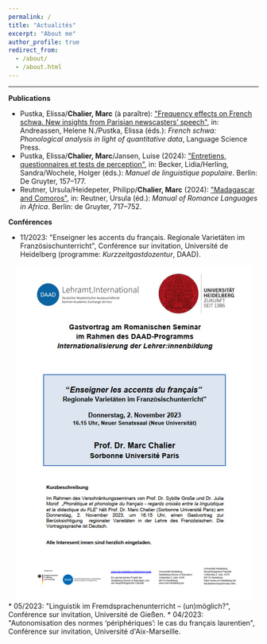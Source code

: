 ```yaml
---
permalink: /
title: "Actualités"
excerpt: "About me"
author_profile: true
redirect_from: 
  - /about/
  - /about.html
---
```

---
**Publications**
* Pustka, Elissa/<b>Chalier, Marc</b> (à paraître): <a href="https://langsci-press.org/catalog/book/401">"Frequency effects on French schwa. New insights from Parisian newscasters’ speech"</a>, in: Andreassen, Helene N./Pustka, Elissa (éds.): <i>French schwa: Phonological analysis in light of quantitative data</i>, Language Science Press.
* Pustka, Elissa/<b>Chalier, Marc</b>/Jansen, Luise (2024): <a href="https://www.degruyter.com/document/doi/10.1515/9783110489033-008/html">"Entretiens, questionnaires et tests de perception"</a>, in: Becker, Lidia/Herling, Sandra/Wochele, Holger (éds.): <i>Manuel de linguistique populaire</i>. Berlin: De Gruyter, 157–177.
* Reutner, Ursula/Heidepeter, Philipp/<b>Chalier, Marc</b> (2024): <a href="https://www.degruyter.com/document/doi/10.1515/9783110628869-032/html">"Madagascar and Comoros"</a>, in: Reutner, Ursula (éd.): <i>Manual of Romance Languages in Africa</i>. Berlin: de Gruyter, 717–752.

**Conférences**
* 11/2023: "Enseigner les accents du français. Regionale Varietäten im Französischunterricht", Conférence sur invitation, Université de Heidelberg (programme: <i>Kurzzeitgastdozentur</i>, DAAD).
<center> <img src="images/Conférence_invitée_Chalier_Heidelberg_2023.jpg" /> </center>
* 05/2023: "Linguistik im Fremdsprachenunterricht – (un)möglich?", Conférence sur invitation, Université de Gießen.
* 04/2023: "Autonomisation des normes ‘périphériques’: le cas du français laurentien", Conférence sur invitation, Université d'Aix-Marseille.
